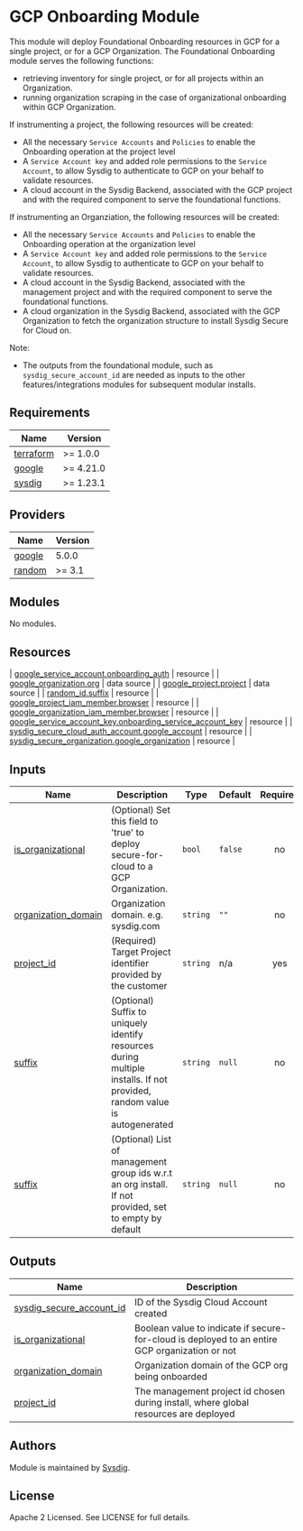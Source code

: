 # GCP Onboarding Module

This module will deploy Foundational Onboarding resources in GCP for a single project, or for a GCP Organization.
The Foundational Onboarding module serves the following functions:
- retrieving inventory for single project, or for all projects within an Organization.
- running organization scraping in the case of organizational onboarding within GCP Organization.

If instrumenting a project, the following resources will be created:
- All the necessary `Service Accounts` and `Policies` to enable the Onboarding operation at the project level
- A `Service Account key` and added role permissions to the `Service Account`, to allow Sysdig to authenticate to GCP on your behalf to validate resources.
- A cloud account in the Sysdig Backend, associated with the GCP project and with the required component to serve the foundational functions.

If instrumenting an Organziation, the following resources will be created:
- All the necessary `Service Accounts` and `Policies` to enable the Onboarding operation at the organization level
- A `Service Account key` and added role permissions to the `Service Account`, to allow Sysdig to authenticate to GCP on your behalf to validate resources.
- A cloud account in the Sysdig Backend, associated with the management project and with the required component to serve the foundational functions.
- A cloud organization in the Sysdig Backend, associated with the GCP Organization to fetch the organization structure to install Sysdig Secure for Cloud on.

Note:
- The outputs from the foundational module, such as `sysdig_secure_account_id` are needed as inputs to the other features/integrations modules for subsequent modular installs.

<!-- BEGINNING OF PRE-COMMIT-TERRAFORM DOCS HOOK -->
## Requirements

| Name | Version |
|------|---------|
| <a name="requirement_terraform"></a> [terraform](#requirement\_terraform) | >= 1.0.0 |
| <a name="requirement_google"></a> [google](#requirement\_google) | >= 4.21.0 |
| <a name="requirement_sysdig"></a> [sysdig](#requirement\_sysdig) | >= 1.23.1 |

## Providers

| Name | Version |
|------|---------|
| <a name="provider_google"></a> [google](#provider\_google) | 5.0.0 |
| <a name="provider_random"></a> [random](#provider\_random) | >= 3.1 |

## Modules

No modules.

## Resources

| [google_service_account.onboarding_auth](https://registry.terraform.io/providers/hashicorp/google/latest/docs/resources/service_account) | resource |
| [google_organization.org](https://registry.terraform.io/providers/hashicorp/google/latest/docs/data-sources/organization) | data source |
| [google_project.project](https://registry.terraform.io/providers/hashicorp/google/latest/docs/data-sources/project) | data source |
| [random_id.suffix](https://registry.terraform.io/providers/hashicorp/random/latest/docs/resources/id) | resource |
| [google_project_iam_member.browser](https://registry.terraform.io/providers/hashicorp/google/latest/docs/resources/google_project_iam#google_project_iam_member) | resource |
| [google_organization_iam_member.browser](https://registry.terraform.io/providers/hashicorp/google/latest/docs/resources/google_organization_iam#google_organization_iam_member) | resource |
| [google_service_account_key.onboarding_service_account_key](https://registry.terraform.io/providers/hashicorp/google/latest/docs/resources/service_account_key) | resource |
| [sysdig_secure_cloud_auth_account.google_account](https://registry.terraform.io/providers/sysdiglabs/sysdig/latest/docs/resources/secure_cloud_auth_account) | resource |
| [sysdig_secure_organization.google_organization](https://registry.terraform.io/providers/sysdiglabs/sysdig/latest/docs/resources/secure_organization) | resource |

## Inputs

| Name                                                                                          | Description                                                                                                               | Type | Default | Required |
|-----------------------------------------------------------------------------------------------|---------------------------------------------------------------------------------------------------------------------------|------|---------|:--------:|
| <a name="input_is_organizational"></a> [is\_organizational](#input\_is\_organizational)       | (Optional) Set this field to 'true' to deploy secure-for-cloud to a GCP Organization.                                     | `bool` | `false` | no |
| <a name="input_organization_domain"></a> [organization\_domain](#input\_organization\_domain) | Organization domain. e.g. sysdig.com                                                                                      | `string` | `""` | no |
| <a name="input_project_id"></a> [project\_id](#input\_project\_id)                            | (Required) Target Project identifier provided by the customer                                                             | `string` | n/a | yes |
| <a name="input_suffix"></a> [suffix](#input\_suffix)                                          | (Optional) Suffix to uniquely identify resources during multiple installs. If not provided, random value is autogenerated | `string` | `null` | no |
| <a name="input_management_group_ids"></a> [suffix](#input\_management\_group\_ids)            | (Optional) List of management group ids w.r.t an org install. If not provided, set to empty by default                    | `string` | `null` | no |



## Outputs

| Name                                                                                                               | Description                                                                                    |
|--------------------------------------------------------------------------------------------------------------------|------------------------------------------------------------------------------------------------|
| <a name="output_sysdig_secure_account_id"></a> [sysdig\_secure\_account\_id](#output\_sysdig\_secure\_account\_id) | ID of the Sysdig Cloud Account created                                                         |
| <a name="output_is_organizational"></a> [is\_organizational](#output\_is\_organizational)                          | Boolean value to indicate if secure-for-cloud is deployed to an entire GCP organization or not |
| <a name="output_organization_domain"></a> [organization\_domain](#output\_organization\_domain)                    | Organization domain of the GCP org being onboarded                                             |
| <a name="output_project_id"></a> [project\_id](#output\_project\_id)                                               | The management project id chosen during install, where global resources are deployed           |
<!-- END OF PRE-COMMIT-TERRAFORM DOCS HOOK -->

## Authors

Module is maintained by [Sysdig](https://sysdig.com).

## License

Apache 2 Licensed. See LICENSE for full details.
